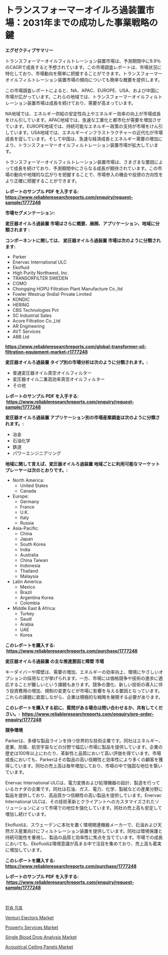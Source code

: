 <p><h1>トランスフォーマーオイルろ過装置市場：2031年までの成功した事業戦略の鍵</h1></p><p><strong>エグゼクティブサマリー</strong></p>
<p><p>トランスフォーマーオイルフィルトレーション装置市場は、予測期間中に8.9％のCAGRで成長すると予想されています。この市場調査レポートは、市場状況に特化しており、市場動向を簡単に把握することができます。トランスフォーマーオイルフィルトレーション装置市場の傾向についても簡単な概要を提供します。</p><p>この市場調査レポートによると、NA、APAC、EUROPE、USA、および中国に市場が広がっています。これらの地域では、トランスフォーマーオイルフィルトレーション装置市場は成長を続けており、需要が高まっています。</p><p>NA地域では、エネルギー供給の安定性向上やエネルギー効率の向上が市場成長をけん引しています。APAC地域では、急速な工業化と都市化が需要を増加させています。EUROPE地域では、持続可能なエネルギー政策の支持が市場をけん引しています。USA地域では、エネルギーインフラストラクチャーの近代化が市場成長を促しています。そして中国は、急速な経済成長とエネルギー需要の増加により、トランスフォーマーオイルフィルトレーション装置市場が拡大しています。</p><p>トランスフォーマーオイルフィルトレーション装置市場は、さまざまな要因によって成長を続けており、予測期間中にさらなる成長が期待されています。この市場の動向や地理的な広がりを把握することで、市場参入の機会や投資の方向性をより正確に把握することができます。</p></p>
<p><strong>レポートのサンプル PDF を入手する: <a href="https://www.reliableresearchreports.com/enquiry/request-sample/1777248">https://www.reliableresearchreports.com/enquiry/request-sample/1777248</a></strong></p>
<p><strong>市場セグメンテーション:</strong></p>
<p><strong> 変圧器オイルろ過装置 市場はさらに概要、展開、アプリケーション、地域に分類されます :</strong></p>
<p><strong>コンポーネントに関しては、 変圧器オイルろ過装置 市場は次のように分類されます: &nbsp;</strong></p>
<p><ul><li>Parker</li><li>Enervac International ULC</li><li>Ekofluid</li><li>High Purity Northwest, Inc.</li><li>TRANSORFILTER SWEDEN</li><li>COMO</li><li>Chongqing HOPU Filtration Plant Manufacture Co.,ltd</li><li>Fowler Westrup (India) Private Limited</li><li>KONDIC</li><li>HERING</li><li>CBS Technologies Pvt</li><li>SC Industrial Sales</li><li>Acore Filtration Co.,Ltd</li><li>AR Engineering</li><li>AVT Services</li><li>ABB Ltd</li></ul></p>
<p><strong><a href="https://www.reliableresearchreports.com/global-transformer-oil-filtration-equipment-market-r1777248">https://www.reliableresearchreports.com/global-transformer-oil-filtration-equipment-market-r1777248</a></strong></p>
<p><strong> 変圧器オイルろ過装置 タイプ別の市場分析は次のように分類されます。:</strong></p>
<p><ul><li>普通変圧器オイル真空オイルフィルター</li><li>変圧器オイル二重高効率真空オイルフィルター</li><li>その他</li></ul></p>
<p><strong>レポートのサンプル PDF を入手する: &nbsp;<a href="https://www.reliableresearchreports.com/enquiry/request-sample/1777248">https://www.reliableresearchreports.com/enquiry/request-sample/1777248</a></strong></p>
<p><strong> 変圧器オイルろ過装置 アプリケーション別の市場産業調査は次のように分類されます。:</strong></p>
<p><ul><li>冶金</li><li>石油化学</li><li>鉄道</li><li>パワーエンジニアリング</li></ul></p>
<p><strong>地域に関して言えば、変圧器オイルろ過装置 地域ごとに利用可能なマーケットプレーヤーは次のとおりです。:</strong></p>
<p><ul>
    <li>
        North America:
        <ul>
            <li>United States</li>
            <li>Canada</li>
        </ul>
    </li>
    <li>
        Europe:
        <ul>
            <li>Germany</li>
            <li>France</li>
            <li>U.K.</li>
            <li>Italy</li>
            <li>Russia</li>
        </ul>
    </li>
    <li>
        Asia-Pacific:
        <ul>
            <li>China</li>
            <li>Japan</li>
            <li>South Korea</li>
            <li>India</li>
            <li>Australia</li>
            <li>China Taiwan</li>
            <li>Indonesia</li>
            <li>Thailand</li>
            <li>Malaysia</li>
        </ul>
    </li>
    <li>
        Latin America:
        <ul>
            <li>Mexico</li>
            <li>Brazil</li>
            <li>Argentina Korea</li>
            <li>Colombia</li>
        </ul>
    </li>
    <li>
        Middle East & Africa:
        <ul>
            <li>Turkey</li>
            <li>Saudi</li>
            <li>Arabia</li>
            <li>UAE</li>
            <li>Korea</li>
        </ul>
    </li>
    </ul></p>
<p><strong>このレポートを購入する: &nbsp;<a href="https://www.reliableresearchreports.com/purchase/1777248">https://www.reliableresearchreports.com/purchase/1777248</a></strong></p>
<p><strong>変圧器オイルろ過装置 の主な推進要因と障壁 市場</strong></p>
<p><p>キーダイバーや障壁は、需要の増加、エネルギーの効率向上、環境にやさしいオプションの採用などが挙げられます。一方、市場には価格競争や技術の進歩に適応することが難しいという課題もあります。競争の激化、新しい技術の導入に伴う投資費用の増加、規制の変更などが市場に影響を与える要因となっています。これらの課題に直面しながら、企業は積極的な戦略を展開する必要があります。</p></p>
<p><strong>このレポートを購入する前に、質問がある場合は問い合わせるか、共有してください。:&nbsp; <a href="https://www.reliableresearchreports.com/enquiry/pre-order-enquiry/1777248">https://www.reliableresearchreports.com/enquiry/pre-order-enquiry/1777248</a></strong></p>
<p><strong>競争環境</strong></p>
<p><p>Parkerは、多様な製品ラインを持つ世界的な技術企業です。同社はエネルギー、産業、防衛、航空宇宙などの分野で幅広い市場に製品を提供しています。企業の歴史は100年以上にわたり、革新性と品質において高い評価を得ています。市場成長においても、Parkerはその製品の高い信頼性と効率性により多くの顧客を獲得しています。同社の売上高は毎年増加しており、市場の中で強固な地位を築いています。</p><p>Enervac International ULCは、電力変換および処理機器の設計、製造を行っているカナダの企業です。同社は石油、ガス、電力、化学、製紙などの産業分野に製品を提供しており、高品質かつ信頼性の高い製品を提供しています。Enervac International ULCは、その技術革新とクライアントへのカスタマイズされたソリューションによって市場での地位を強化しています。同社の売上高も安定して増加し続けています。</p><p>Ekofluidは、スウェーデンに本社を置く環境関連機器メーカーで、石油および天然ガス産業向けにフィルトレーション装置を提供しています。同社は環境保護と持続可能性を重視し、製品の品質と効率性に焦点を当てています。市場での成長においても、Ekofluidは環境意識が高まる中で注目を集めており、売上高も着実に増加しています。</p></p>
<p><strong>このレポートを購入する: &nbsp; <a href="https://www.reliableresearchreports.com/purchase/1777248">https://www.reliableresearchreports.com/purchase/1777248</a></strong></p>
<p><strong>レポートのサンプル PDF を入手する: &nbsp;<a href="https://www.reliableresearchreports.com/enquiry/request-sample/1777248">https://www.reliableresearchreports.com/enquiry/request-sample/1777248</a></strong><strong></strong></p>
<p>&nbsp;</p>
<p><p><a href="https://github.com/JackieFauhey9089475/Market-Research-Report-List-1/blob/main/340402423528.md">칼슘 지표</a></p><p><a href="https://view.publitas.com/reportprime-1/venturi-ejectors-market-comprehensive-assessment-by-type-application-and-geography/">Venturi Ejectors Market</a></p><p><a href="https://github.com/julyju69/Market-Research-Report-List-2/blob/main/property-services-market.md">Property Services Market</a></p><p><a href="https://github.com/gdfhhhj/Market-Research-Report-List-4/blob/main/single-blood-drop-analysis-market.md">Single Blood Drop Analysis Market</a></p><p><a href="https://issuu.com/reportprime-2/docs/acoustical-ceiling-panels-market-size-2030.pptx">Acoustical Ceiling Panels Market</a></p></p>